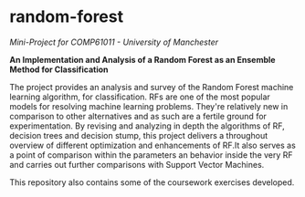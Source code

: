 # random-forest
_Mini-Project for COMP61011 - University of Manchester_

**An Implementation and Analysis of a Random Forest as an Ensemble Method for Classification**

The project provides an analysis and survey of the Random Forest machine learning algorithm, for classification. RFs are one of the most popular models for resolving machine learning problems.  They're relatively new in comparison to  other alternatives and as such are a fertile  ground for  experimentation. By revising and analyzing in depth the algorithms of RF, decision trees and  decision stump, this project delivers a throughout overview of different optimization and enhancements of RF.It also serves as a point of comparison within the parameters an behavior inside the very RF and carries out further comparisons with Support Vector Machines.

This repository also contains some of the coursework exercises developed.
